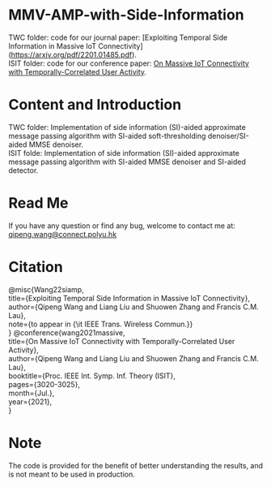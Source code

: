 # MMV-AMP-with-Side-Information
TWC folder: code for our journal paper: [Exploiting Temporal Side Information in Massive IoT Connectivity] (https://arxiv.org/pdf/2201.01485.pdf).<br>
ISIT folder: code for our conference paper: [On Massive IoT Connectivity with Temporally-Correlated User Activity](https://arxiv.org/pdf/2101.11344.pdf).<br>
# Content and Introduction
TWC folder: Implementation of side information (SI)-aided approximate message passing algorithm with SI-aided soft-thresholding denoiser/SI-aided MMSE denoiser.<br>
ISIT folde: Implementation of side information (SI)-aided approximate message passing algorithm with SI-aided MMSE denoiser and SI-aided detector.<br>
# Read Me
If you have any question or find any bug, welcome to contact me at: qipeng.wang@connect.polyu.hk 
# Citation
@misc{Wang22siamp,<br>
title={Exploiting Temporal Side Information in Massive IoT Connectivity},<br>
author={Qipeng Wang and Liang Liu and Shuowen Zhang and Francis C.M. Lau},<br>
note={to appear in {\it IEEE Trans. Wireless Commun.}}<br>
}
@conference{wang2021massive,<br>
  title={On Massive IoT Connectivity with Temporally-Correlated User Activity},<br>
  author={Qipeng Wang and Liang Liu and Shuowen Zhang and Francis C.M. Lau},<br>
  booktitle={Proc. IEEE Int. Symp. Inf. Theory (ISIT},<br>
  pages={3020-3025},<br>
  month={Jul.},<br>
  year={2021},<br>
}

# Note
The code is provided for the benefit of better understanding the results, and is not meant to be used in production.
